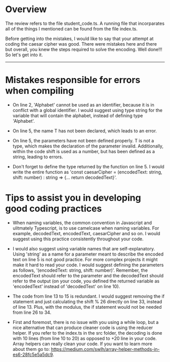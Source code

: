 # Overview

The review refers to the file student_code.ts. A running file that incorparates all of the things I mentioned can be found from the file index.ts.

Before getting into the mistakes, I would like to say that your attempt at coding the caesar cipher was good. There were mistakes here and there but overall, you knew the steps required to solve the encoding. Well done!!! So let's get into it.
 
********************************************

# Mistakes responsible for errors when compiling

- On line 2, 'Alphabet' cannot be used as an identifier, because it is in conflict with a global identifier. I would suggest using type string for the variable that will contain the alphabet, instead of defining type 'Alphabet'.

- On line 5, the name T has not been declared, which leads to an error.

- On line 5, the parameters have not been defined properly. T is not a type, which makes the declaration of the parameter invalid. Additionally, within the code shift is used as a number, but has been defined as a string, leading to errors.

- Don't forget to define the type returned by the function on line 5. I would write the entire function as 'const caesarCipher = (encodedText: string, shift: number) : string => {... return decodedText}'.

# Tips to assist you in developing good coding practices
- When naming variables, the common convention in Javascript and ulitmately Typescript, is to use camelcase when naming variables. For example, decodedText, encodedText, caesarCipher and so on. I would suggest using this practice consistently throughout your code.

- I would also suggest using variable names that are self-explanatory. Using 'string' as a name for a parameter meant to describe the encoded text on line 5 is not good practice. For more complex projects it might make it hard to read your code. I would suggest defining the parameters as follows, '(encodedText: string, shift: number)'. Remember, the encodedText should refer to the parameter and the decodedText should refer to the output (on your code, you defined the returned variable as 'encodedText' instead of 'decodedText' on line 10). 
  
- The code from line 13 to 15 is redundant. I would suggest removing the if statement and just calculating the shift % 26 directly on line 33, instead of line 13. Plus, with the modulus, the if statement would not be needed from line 26 to 34.

- First and foremost, there is no issue with you using a while loop, but a nice alternative that can produce cleaner code is using the reducer helper. If you refer to the index.ts in the src folder, the decoding is done with 10 lines (from line 10 to 20) as opposed to +20 line in your code. Array helpers can really clean your code. If you want to learn more about them go to: https://medium.com/swlh/array-helper-methods-in-es6-28fc5e5a5dc9.

